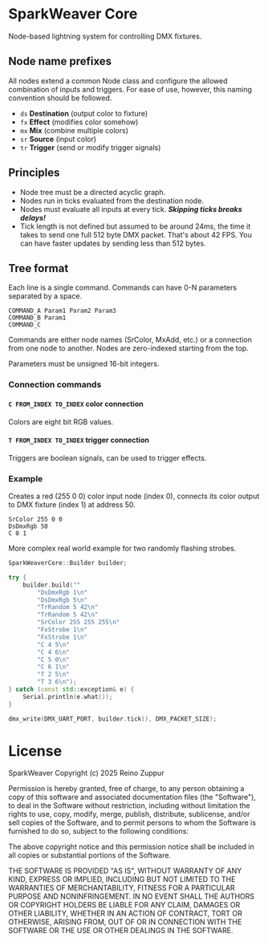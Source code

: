 # SparkWeaver Core

Node-based lightning system for controlling DMX fixtures.

## Node name prefixes

All nodes extend a common Node class and configure the allowed combination of inputs and triggers. For ease of use, however, this naming convention should be followed.

- `ds` **Destination** (output color to fixture)
- `fx` **Effect** (modifies color somehow)
- `mx` **Mix** (combine multiple colors)
- `sr` **Source** (input color)
- `tr` **Trigger** (send or modify trigger signals)

## Principles

- Node tree must be a directed acyclic graph.
- Nodes run in ticks evaluated from the destination node.
- Nodes must evaluate all inputs at every tick. **_Skipping ticks breaks delays!_**
- Tick length is not defined but assumed to be around 24ms, the time it takes to send one full 512 byte DMX packet. That's about 42 FPS. You can have faster updates by sending less than 512 bytes.

## Tree format

Each line is a single command. Commands can have 0-N parameters separated by a space.

```
COMMAND_A Param1 Param2 Param3
COMMAND_B Param1
COMMAND_C
```

Commands are either node names (SrColor, MxAdd, etc.) or a connection from one node to another. Nodes are zero-indexed starting from the top.

Parameters must be unsigned 16-bit integers.

### Connection commands

#### **`C FROM_INDEX TO_INDEX`** color connection

Colors are eight bit RGB values.

#### **`T FROM_INDEX TO_INDEX`** trigger connection

Triggers are boolean signals, can be used to trigger effects.

### Example

Creates a red (255 0 0) color input node (index 0), connects its color output to DMX fixture (index 1) at address 50.

```
SrColor 255 0 0
DsDmxRgb 50
C 0 1
```

More complex real world example for two randomly flashing strobes.

```c++
SparkWeaverCore::Builder builder;

try {
    builder.build(""
        "DsDmxRgb 1\n"
        "DsDmxRgb 5\n"
        "TrRandom 5 42\n"
        "TrRandom 5 42\n"
        "SrColor 255 255 255\n"
        "FxStrobe 1\n"
        "FxStrobe 1\n"
        "C 4 5\n"
        "C 4 6\n"
        "C 5 0\n"
        "C 6 1\n"
        "T 2 5\n"
        "T 3 6\n");
} catch (const std::exception& e) {
    Serial.println(e.what());
}

dmx_write(DMX_UART_PORT, builder.tick(), DMX_PACKET_SIZE);
```

# License

SparkWeaver Copyright (c) 2025 Reino Zuppur

Permission is hereby granted, free of charge, to any person obtaining a copy
of this software and associated documentation files (the "Software"), to deal
in the Software without restriction, including without limitation the rights
to use, copy, modify, merge, publish, distribute, sublicense, and/or sell
copies of the Software, and to permit persons to whom the Software is
furnished to do so, subject to the following conditions:

The above copyright notice and this permission notice shall be included in all
copies or substantial portions of the Software.

THE SOFTWARE IS PROVIDED "AS IS", WITHOUT WARRANTY OF ANY KIND, EXPRESS OR
IMPLIED, INCLUDING BUT NOT LIMITED TO THE WARRANTIES OF MERCHANTABILITY,
FITNESS FOR A PARTICULAR PURPOSE AND NONINFRINGEMENT. IN NO EVENT SHALL THE
AUTHORS OR COPYRIGHT HOLDERS BE LIABLE FOR ANY CLAIM, DAMAGES OR OTHER
LIABILITY, WHETHER IN AN ACTION OF CONTRACT, TORT OR OTHERWISE, ARISING FROM,
OUT OF OR IN CONNECTION WITH THE SOFTWARE OR THE USE OR OTHER DEALINGS IN THE
SOFTWARE.
